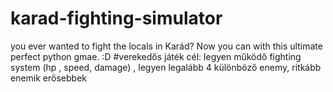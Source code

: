 # karad-fighting-simulator
you ever wanted to fight the locals in Karád? Now you can with this ultimate perfect python gmae. :D
#verekedős játék
cél: legyen működő fighting system (hp , speed, damage) , legyen legalább 4 különböző enemy, ritkább enemik erősebbek
